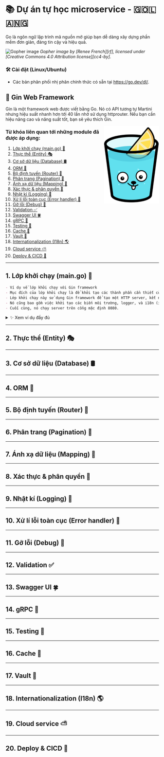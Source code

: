 # 📚 Dự án tự học microservice - 🇬​​🇴​🇱​🇦​🇳​🇬

Go là ngôn ngữ lập trình mã nguồn mở giúp bạn dễ dàng xây dựng phần mềm đơn giản, đáng tin cậy và hiệu quả.

![Gopher image](https://golang.org/doc/gopher/fiveyears.jpg)
_Gopher image by [Renee French][rf], licensed under [Creative Commons 4.0 Attribution license][cc4-by]._

### 🛠️ Cài đặt (Linux/Ubuntu)

- Các bản phân phối nhị phân chính thức có sẵn tại https://go.dev/dl/.

## 🥃 Gin Web Framework

Gin là một framework web được viết bằng Go. Nó có API tương tự Martini nhưng hiệu suất nhanh hơn tới 40 lần nhờ sử dụng httprouter. Nếu bạn cần hiệu năng cao và năng suất tốt, bạn sẽ yêu thích Gin.

<img align="right" width="36%" src="https://raw.githubusercontent.com/gin-gonic/logo/master/color.png">

### Từ khóa liên quan tới những module đã được áp dụng:

1. [Lớp khởi chạy (main.go) 📌](#1-lớp-khởi-chạy-maingo-)
2. [Thực thể (Entity) 🎭](#2-thực-thể-entity-)
3. [Cơ sở dữ liệu (Database) 🛢](#3-cơ-sở-dữ-liệu-database-)
4. [ORM 🔄](#4-orm-)
5. [Bộ định tuyến (Router) 📡](#5-bộ-định-tuyến-router-)
6. [Phân trang (Pagination) 🔢](#6-phân-trang-pagination-)
7. [Ánh xạ dữ liệu (Mapping) 🔁](#7-ánh-xạ-dữ-liệu-mapping-)
8. [Xác thực & phân quyền 🔐](#8-xác-thực--phân-quyền-)
9. [Nhật kí (Logging) 📝](#9-nhật-kí-logging-)
10. [Xử lí lỗi toàn cục (Error handler) 🛑](#10-xử-lí-lỗi-toàn-cục-error-handler-)
11. [Gỡ lỗi (Debug) 🐞](#11-gỡ-lỗi-debug-)
12. [Validation ✅](#12-validation-)
13. [Swagger UI 🍀](#13-swagger-ui-)
14. [gRPC 🔀](#14-grpc-)
15. [Testing 🧪](#15-testing-)
16. [Cache 💾](#16-cache-)
17. [Vault 🔰](#17-vault-)
18. [Internationalization (I18n) 🌎](#18-internationalization-i18n-)
19. [Cloud service ⛅](#19-cloud-service-)
20. [Deploy & CICD 🚀](#20-deploy--cicd-)

---

## 1. Lớp khởi chạy (main.go) 📌

<!-- Mô tả hoặc ví dụ về lớp khởi chạy -->

```md
- Ví dụ về lớp khởi chạy với Gin framework
- Mục đích của lớp khởi chạy là để khởi tạo các thành phần cần thiết của ứng dụng như môi trường, logger, kết nối cơ sở dữ liệu, và cấu hình các route. Đây là điểm bắt đầu của ứng dụng, nơi mà tất cả các thành phần khác được kết nối với nhau.
- Lớp khởi chạy này sử dụng Gin framework để tạo một HTTP server, kết nối tới cơ sở dữ liệu, và thiết lập các route cho ứng dụng.
- Nó cũng bao gồm việc khởi tạo các biến môi trường, logger, và i18n (internationalization) để hỗ trợ đa ngôn ngữ.
- Cuối cùng, nó chạy server trên cổng mặc định 8080.
```

<details>
<summary>✨ Xem ví dụ đầy đủ</summary>

```go
package main

import (
	"go-demo-gin/docs"
	"go-demo-gin/initializers"
	"go-demo-gin/routes"

	"github.com/gin-gonic/gin"
	"github.com/sirupsen/logrus"
)

// @securityDefinitions.apikey BearerAuth
// @in header
// @name Authorization
// @externalDocs.description  OpenAPI
// @externalDocs.url          https://swagger.io/resources/open-api/
func main() {
	// 1. Env
	initializers.LoadEnvVariables()
	if err := initializers.RequireEnv("DB_URL", "SECRET"); err != nil {
		logrus.WithField("source", "system").WithError(err).Fatal("Missing required environment")
	}

	// 2. Logger
	initializers.InitLogger()

	if err := initializers.LoadI18n(); err != nil {
		logrus.WithField("source", "system").WithError(err).Fatal("Failed to load i18n")
	}

	// 3. Database
	db, err := initializers.ConnectToDB()
	if err != nil {
		logrus.WithField("source", "system").WithError(err).Fatal("Fail to connect to database")
	}

	router := gin.Default()

	// Swagger info
	docs.SwaggerInfo.Title = "Swagger Example API"
	docs.SwaggerInfo.Description = "This is a sample server Petstore server."
	docs.SwaggerInfo.Version = "1.0"
	docs.SwaggerInfo.Schemes = []string{"http", "https"}

	// Routes (DI)
	routes.SetupRoutes(router, db)

	// (Optional) graceful shutdown: đóng sqlDB khi app dừng
	sqlDB, _ := db.DB()
	defer sqlDB.Close()

	router.Run()
}
```

</details>

---

## 2. Thực thể (Entity) 🎭

<!-- Mô tả hoặc ví dụ về Entity -->

---

## 3. Cơ sở dữ liệu (Database) 🛢

<!-- Mô tả hoặc ví dụ về Database -->

---

## 4. ORM 🔄

<!-- Mô tả hoặc ví dụ về ORM -->

---

## 5. Bộ định tuyến (Router) 📡

<!-- Mô tả hoặc ví dụ về Router -->

---

## 6. Phân trang (Pagination) 🔢

<!-- Mô tả hoặc ví dụ về Pagination -->

---

## 7. Ánh xạ dữ liệu (Mapping) 🔁

<!-- Mô tả hoặc ví dụ về Mapping -->

---

## 8. Xác thực & phân quyền 🔐

<!-- Mô tả hoặc ví dụ về xác thực & phân quyền -->

---

## 9. Nhật kí (Logging) 📝

<!-- Mô tả hoặc ví dụ về Logging -->

---

## 10. Xử lí lỗi toàn cục (Error handler) 🛑

<!-- Mô tả hoặc ví dụ về Error handler -->

---

## 11. Gỡ lỗi (Debug) 🐞

<!-- Mô tả hoặc ví dụ về Debug -->

---

## 12. Validation ✅

<!-- Mô tả hoặc ví dụ về Validation -->

---

## 13. Swagger UI 🍀

<!-- Mô tả hoặc ví dụ về Swagger UI -->

---

## 14. gRPC 🔀

<!-- Mô tả hoặc ví dụ về gRPC -->

---

## 15. Testing 🧪

<!-- Mô tả hoặc ví dụ về Testing -->

---

## 16. Cache 💾

<!-- Mô tả hoặc ví dụ về Cache -->

---

## 17. Vault 🔰

<!-- Mô tả hoặc ví dụ về Vault -->

---

## 18. Internationalization (I18n) 🌎

<!-- Mô tả hoặc ví dụ về I18n -->

---

## 19. Cloud service ⛅

<!-- Mô tả hoặc ví dụ về Cloud service -->

---

## 20. Deploy & CICD 🚀

<!-- Mô tả hoặc ví dụ về Deploy & CICD -->

